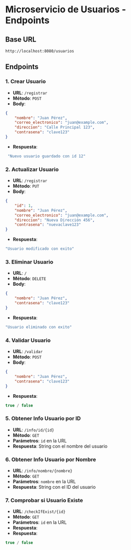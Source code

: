 # Microservicio de Usuarios - Endpoints

## Base URL
```
http://localhost:8080/usuarios
```

## Endpoints

### 1. Crear Usuario
- **URL**: `/registrar`
- **Método**: `POST`
- **Body**:
```json
{
    "nombre": "Juan Pérez",
    "correo_electronico": "juan@example.com",
    "direccion": "Calle Principal 123",
    "contrasena": "clave123"
}
```
- **Respuesta**: 
```java
 "Nuevo usuario guardado con id 12" 
 ```

### 2. Actualizar Usuario
- **URL**: `/registrar`
- **Método**: `PUT`
- **Body**:
```json
{
    "id": 1,
    "nombre": "Juan Pérez",
    "correo_electronico": "juan@example.com",
    "direccion": "Nueva Dirección 456",
    "contrasena": "nuevaclave123"
}
```
- **Respuesta**: 
```java
"Usuario modificado con exito"
```

### 3. Eliminar Usuario
- **URL**: `/`
- **Método**: `DELETE`
- **Body**:
```json
{
    "nombre": "Juan Pérez",
    "contrasena": "clave123"
}
```
- **Respuesta**: 
```java
"Usuario eliminado con exito"
```

### 4. Validar Usuario
- **URL**: `/validar`
- **Método**: `POST`
- **Body**:
```json
{
    "nombre": "Juan Pérez",
    "contrasena": "clave123"
}
```
- **Respuesta**: 
```java
true / false
```

### 5. Obtener Info Usuario por ID
- **URL**: `/info/id/{id}`
- **Método**: `GET`
- **Parámetros**: `id` en la URL
- **Respuesta**: String con el nombre del usuario

### 6. Obtener Info Usuario por Nombre
- **URL**: `/info/nombre/{nombre}`
- **Método**: `GET`
- **Parámetros**: `nombre` en la URL
- **Respuesta**: String con el ID del usuario

### 7. Comprobar si Usuario Existe
- **URL**: `/checkIfExist/{id}`
- **Método**: `GET`
- **Parámetros**: `id` en la URL
- **Respuesta**: 
- **Respuesta**: 
```java
true / false
```